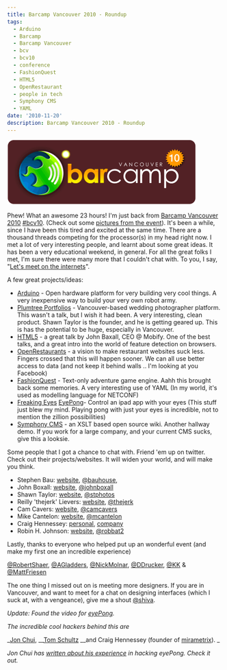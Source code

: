 ```yaml
---
title: Barcamp Vancouver 2010 - Roundup
tags:
  - Arduino
  - Barcamp
  - Barcamp Vancouver
  - bcv
  - bcv10
  - conference
  - FashionQuest
  - HTML5
  - OpenRestaurant
  - people in tech
  - Symphony CMS
  - YAML
date: '2010-11-20'
description: Barcamp Vancouver 2010 - Roundup
---
```


[![](/images/barcamp-yvr-10.png)][0]

Phew! What an awesome 23 hours! I'm just back from [Barcamp Vancouver 2010][1] [\#bcv10][2]. (Check out some [pictures from the event][3]). It's been a while, since I have been this tired and excited at the same time. There are a thousand threads competing for the processor(s) in my head right now. I met a lot of very interesting people, and learnt about some great ideas. It has been a very educational weekend, in general. For all the great folks I met, I'm sure there were many more that I couldn't chat with. To you, I say, "[Let's meet on the internets][4]".

A few great projects/ideas:

* [Arduino][5] - Open hardware platform for very building very cool things. A very inexpensive way to build your very own robot army.
* [Plumtree Portfolios][6] - Vancouver-based wedding photographer platform. This wasn't a talk, but I wish it had been. A very interesting, clean product. Shawn Taylor is the founder, and he is getting geared up. This is has the potential to be huge, especially in Vancouver.
* [HTML5][7] - a great talk by John Baxall, CEO @ Mobify. One of the best talks, and a great intro into the world of feature detection on browsers.
* [OpenRestaurants][8] - a vision to make restaurant websites suck less. Fingers crossed that this will happen sooner. We can all use better access to data (and not keep it behind walls .. I'm looking at you Facebook)
* [FashionQuest][9] - Text-only adventure game engine. Aahh this brought back some memories. A very interesting use of YAML (In my world, it's used as modelling language for NETCONF)
* [Freaking Eyes][10] [EyePong][11]- Control an ipad app with your eyes (This stuff just blew my mind. Playing pong with just your eyes is incredible, not to mention the zillion possibilities)
* [Symphony CMS][12] - an XSLT based open source wiki. Another hallway demo. If you work for a large company, and your current CMS sucks, give this a looksie.

Some people that I got a chance to chat with. Friend 'em up on twitter. Check out their projects/websites. It will widen your world, and will make you think.

* Stephen Bau: [website][13],  [@bauhouse][14],
* John Boxall: [website][15], [@johnboxall][16]
* Shawn Taylor: [website][17], [@stphotos][18]
* Reilly 'thejerk' Lievers: [website][19], [@thejerk][20]
* Cam Cavers: [website][21], [@camcavers][22]
* Mike Cantelon: [website][23], [@mcantelon][24]
* Craig Hennessey: [personal][25], [company][10]
* Robin H. Johnson: [website][26], [@robbat2][27]

Lastly, thanks to everyone who helped put up an wonderful event (and make my first one an incredible experience)

[@RobertShaer][28], [@AGladders][29], [@NickMolnar][30], [@DDrucker][31], [@KK][32] & [@MattFriesen][33]

The one thing I missed out on is meeting more designers. If you are in Vancouver, and want to meet for a chat on designing interfaces (which I suck at, with a vengeance), give me a shout [@shiva][34].

_Update: Found the video for [eyePong][11]._

_The incredible cool hackers behind this are_

_[Jon Chui][35], __[Tom Schultz][36] __and Craig Hennessey (founder of [mirametrix][37]). _

_Jon Chui has [written about his experience][11] in hacking eyePong. Check it out._


[0]: http://blog.shiv.me/wp-content/uploads/2010/11/barcamp-yvr-10.png
[1]: http://barcamp.org/w/page/29849528/BarCampVancouver2010
[2]: http://twitter.com/#!/search?q=%23BCV10
[3]: http://www.flickr.com/groups/barcampvancouver/
[4]: http://www.google.com/profiles/shvelmur
[5]: http://www.arduino.cc/
[6]: http://www.plumtreeportfolios.com/
[7]: http://johnboxall.github.com/master-class/
[8]: http://openrestaurants.org/
[9]: https://github.com/mcantelon/fashion-quest
[10]: http://mirametrix.com/
[11]: http://jonchui.wordpress.com/2010/11/21/492/
[12]: http://symphony-cms.com/
[13]: http://bauhouse.ca/
[14]: http://twitter.com/bauhouse
[15]: http://mobify.me/
[16]: http://twitter.com/johnboxall
[17]: http://www.shawntaylorphoto.com/
[18]: http://twitter.com/stphotos
[19]: http://www.jerkwithacamera.com/
[20]: http://twitter.com/thejerk
[21]: http://reactionlab.com/
[22]: http://twitter.com/camcavers
[23]: http://mikecantelon.com/
[24]: http://twitter.com/mcantelon
[25]: http://www.hcigroup.org/
[26]: http://robbat2.livejournal.com/
[27]: http://twitter.com/robbat2
[28]: http://twitter.com/RobertShaer
[29]: http://twitter.com/AGladders
[30]: http://twitter.com/NickMolnar
[31]: http://twitter.com/DDrucker
[32]: http://twitter.com/kk
[33]: http://twitter.com/MattFriesen
[34]: http://twitter.com/shiva
[35]: http://twitter.com/#!/jonchui
[36]: http://twitter.com/#!/appskicker
[37]: http://www.mirametrix.com/